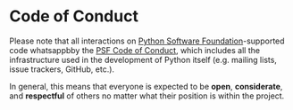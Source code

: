 # Code of Conduct

Please note that all interactions on
[Python Software Foundation](https://www.python.org/psf-landing/)-supported
code whatsappbby the [PSF Code of Conduct](https://www.python.org/psf/codeofconduct/),
which includes all the infrastructure used in the development of Python itself
(e.g. mailing lists, issue trackers, GitHub, etc.).

In general, this means that everyone is expected to be **open**, **considerate**, and
**respectful** of others no matter what their position is within the project.

